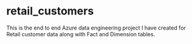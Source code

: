 # retail_customers
This is the end to end Azure data engineering project I have created for Retail customer data along with Fact and Dimension tables.
